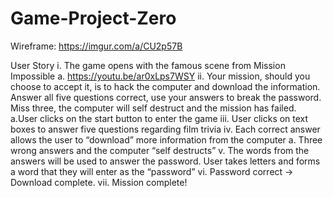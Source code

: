 # Game-Project-Zero

Wireframe: https://imgur.com/a/CU2p57B

User Story
i. 
    The game opens with the famous scene from Mission Impossible
        a. https://youtu.be/ar0xLps7WSY
ii. 
    Your mission, should you choose to accept it, is to hack the computer and download the information. Answer all five questions correct, use your answers to break the password. Miss three, the computer will self destruct and the mission has failed. 
    a.User clicks on the start button to enter the game
iii. 
    User clicks on text boxes to answer five questions regarding film trivia
iv. 
    Each correct answer allows the user to “download” more information from the computer
        a. Three wrong answers and the computer “self destructs”
v. 
    The words from the answers will be used to answer the password. User takes letters and forms a word that they will enter as the “password”
vi. Password correct → Download complete. 
vii. Mission complete!
